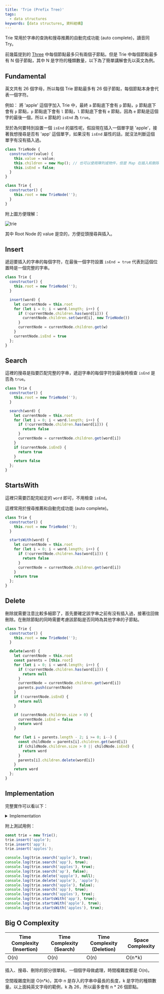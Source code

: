 ```yaml
---
title: 'Trie (Prefix Tree)'
tags:
  - data structures
keywords: [data structures, 資料結構]
---
```


Trie 常用於字串的查詢和搜尋推薦的自動完成功能 (auto complete)，讀音同 Try。

前幾篇提到的 [Three](./05-binary-search-tree.md) 中每個節點最多只有兩個子節點。但是 Trie 中每個節點最多有 N 個子節點，其中 N 是字符的種類數量，以下為了簡單講解會先以英文為例。

## Fundamental

英文共有 26 個字母，所以每個 Trie 節點最多有 26 個子節點，每個節點本身會代表一個字符。

例如： 將 'apple' 這個字加入 Trie 中，最終 `a` 節點底下會有 `p` 節點，`p` 節點底下會有 `p` 節點，`p` 節點底下會有 `l` 節點，`l` 節點底下會有 `e` 節點，因為 `e` 節點是這個字的最後一個，所以 `e` 節點的 `isEnd` 為 `true`。

至於為何要特別設置一個 `isEnd` 的屬性呢，假設現在插入一個單字是 'apple'，接著我想搜尋是否有 'app' 這個單字，如果沒有 `isEnd` 屬性的話，就沒法判斷這個單字有沒有插入過。

```js
class TrieNode {
  constructor(value) {
    this.value = value;
    this.children = new Map(); // 也可以使用陣列或物件，但是 Map 在插入和刪除的效能會比較好
    this.isEnd = false;
  }
}

class Trie {
  constructor() {
    this.root = new TrieNode('');
  }
}
```

附上圖方便理解：

![trie](./trie.png)

其中 Root Node 的 value 是空的，方便從頭搜尋與插入。

## Insert

遞迴要插入的字串的每個字符，在最後一個字符設置 `isEnd = true` 代表到這個位置時是一個完整的字串。

```js
class Trie {
  constructor() {
    this.root = new TrieNode('');
  }

  insert(word) {
    let currentNode = this.root
    for (let i = 0; i < word.length; i++) {
      if (!currentNode.children.has(word[i])) {
        currentNode.children.set(word[i], new TrieNode())
      }
      currentNode = currentNode.children.get(w)
    }
    currentNode.isEnd = true
  };
}
```

## Search

這裡的搜尋是指要匹配完整的字串，遞迴字串的每個字符到最後時檢查 `isEnd` 是否為 `true`。

```js
class Trie {
  constructor() {
    this.root = new TrieNode('');
  }

  search(word) {
    let currentNode = this.root
    for (let i = 0; i < word.length; i++) {
      if (!currentNode.children.has(word[i])) {
        return false
      }
      currentNode = currentNode.children.get(word[i])
    }
    if (currentNode.isEnd) {
      return true
    }
    return false
  };
}
```

## StartsWith

這裡只需要匹配完給定的 `word` 即可，不用檢查 `isEnd`。

這裡常用於搜尋推薦和自動完成功能 (auto complete)。

```js
class Trie {
  constructor() {
    this.root = new TrieNode('');
  }

  startsWith(word) {
    let currentNode = this.root
    for (let i = 0; i < word.length; i++) {
      if (!currentNode.children.has(word[i])) {
        return false
      }
      currentNode = currentNode.children.get(word[i])
    }
    return true
  };
}
```

## Delete

刪除就需要注意比較多細節了，首先要確定該字串之前有沒有插入過，接著往回做刪除。在刪除節點的同時需要考慮該節點是否同時為其他字串的子節點。

```js
class Trie {
  constructor() {
    this.root = new TrieNode('');
  }

  delete(word) {
    let currentNode = this.root
    const parents = [this.root]
    for (let i = 0; i < word.length; i++) {
      if (!currentNode.children.has(word[i])) {
        return null
      }
      currentNode = currentNode.children.get(word[i])
      parents.push(currentNode)
    }
    if (!currentNode.isEnd) {
      return null
    }

    if (currentNode.children.size > 0) {
      currentNode.isEnd = false
      return word
    }

    for (let i = parents.length - 2; i >= 0; i--) {
      const childNode = parents[i].children.get(word[i])
      if (childNode.children.size > 0 || childNode.isEnd) {
        return word
      }
      parents[i].children.delete(word[i])
    }
    return word
  };
}
```

## Implementation

完整實作可以看以下：

<details>
  <summary>Implementation</summary>

  ```js
  class TrieNode {
    constructor(value) {
      this.value = value;
      this.children = new Map();
      this.isEnd = false;
    }
  }

  class Trie {
    constructor() {
      this.root = new TrieNode('');
    }

    insert(word) {
      let currentNode = this.root
      for (let i = 0; i < word.length; i++) {
        if (!currentNode.children.has(word[i])) {
          currentNode.children.set(word[i], new TrieNode())
        }
        currentNode = currentNode.children.get(w)
      }
      currentNode.isEnd = true
    };

    search(word) {
      let currentNode = this.root
      for (let i = 0; i < word.length; i++) {
        if (!currentNode.children.has(word[i])) {
          return false
        }
        currentNode = currentNode.children.get(word[i])
      }
      if (currentNode.isEnd) {
        return true
      }
      return false
    };

    startsWith(word) {
      let currentNode = this.root
      for (let i = 0; i < word.length; i++) {
        if (!currentNode.children.has(word[i])) {
          return false
        }
        currentNode = currentNode.children.get(word[i])
      }
      return true
    };

    delete(word) {
      let currentNode = this.root
      const parents = [this.root]
      for (let i = 0; i < word.length; i++) {
        if (!currentNode.children.has(word[i])) {
          return null
        }
        currentNode = currentNode.children.get(word[i])
        parents.push(currentNode)
      }
      if (!currentNode.isEnd) {
        return null
      }

      if (currentNode.children.size > 0) {
        currentNode.isEnd = false
        return word
      }

      for (let i = parents.length - 2; i >= 0; i--) {
        const childNode = parents[i].children.get(word[i])
        if (childNode.children.size > 0 || childNode.isEnd) {
          return word
        }
        parents[i].children.delete(word[i])
      }
      return word
    };
  }
  ```
</details>

附上測試用例：

```js
const trie = new Trie();
trie.insert('apple');
trie.insert('app');
trie.insert('apples');

console.log(trie.search('apple'), true);
console.log(trie.search('app'), true);
console.log(trie.search('apples'), true);
console.log(trie.search('ap'), false);
console.log(trie.delete('appple'), null);
console.log(trie.delete('apple'), 'apple');
console.log(trie.search('apple'), false);
console.log(trie.search('app'), true);
console.log(trie.search('apples'), true);
console.log(trie.startsWith('app'), true);
console.log(trie.startsWith('apple'), true);
console.log(trie.startsWith('apples'), true);
```

## Big O Complexity

| Time Complexity (Insertion) | Time Complexity (Search) | Time Complexity (Deletion) | Space Complexity |
| --------------------------- | ------------------------ | -------------------------- | ---------------- |
| O(n)                        | O(n)                     | O(n)                       | O(n*k)           |

插入、搜尋、刪除的部分很單純，一個個字母做處理，時間複雜度都是 O(n)。

空間複雜度則是 O(n\*k)，其中 n 是存入的字串中最長的長度，k 是字符的種類數量。以上面純英文字母的範例，k 為 26，所以最多會有 n * 26 個節點。
